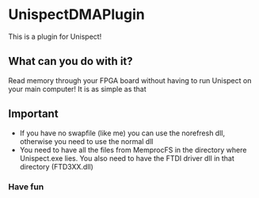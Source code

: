 # UnispectDMAPlugin

This is a plugin for Unispect!

## What can you do with it?
Read memory through your FPGA board without having to run Unispect on your main computer! It is as simple as that

## Important
- If you have no swapfile (like me) you can use the norefresh dll, otherwise you need to use the normal dll
- You need to have all the files from MemprocFS in the directory where Unispect.exe lies. You also need to have the FTDI driver dll in that directory (FTD3XX.dll)


### Have fun
